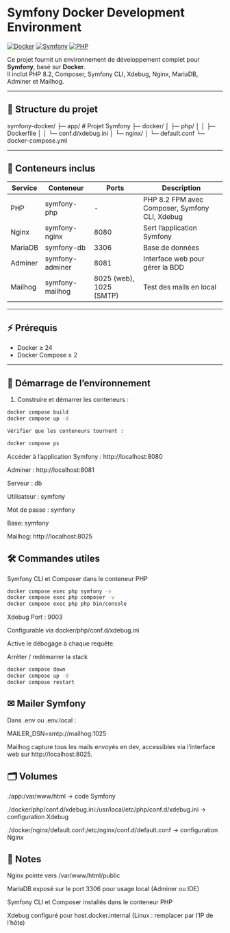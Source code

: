 # Symfony Docker Development Environment

[![Docker](https://img.shields.io/badge/Docker-24-blue?logo=docker)](https://www.docker.com/)
[![Symfony](https://img.shields.io/badge/Symfony-6-black?logo=symfony)](https://symfony.com/)
[![PHP](https://img.shields.io/badge/PHP-8.2-blue?logo=php)](https://www.php.net/)

Ce projet fournit un environnement de développement complet pour **Symfony**, basé sur **Docker**.  
Il inclut PHP 8.2, Composer, Symfony CLI, Xdebug, Nginx, MariaDB, Adminer et Mailhog.

---

## 📂 Structure du projet

symfony-docker/
├─ app/ # Projet Symfony
├─ docker/
│ ├─ php/
│ │ ├─ Dockerfile
│ │ └─ conf.d/xdebug.ini
│ └─ nginx/
│   └─ default.conf
└─ docker-compose.yml

---

## 🐳 Conteneurs inclus

| Service | Conteneur       | Ports                   | Description                                    |
|---------|-----------------|-------------------------|------------------------------------------------|
| PHP     | symfony-php     | -                       | PHP 8.2 FPM avec Composer, Symfony CLI, Xdebug |
| Nginx   | symfony-nginx   | 8080                    | Sert l’application Symfony                     |
| MariaDB | symfony-db      | 3306                    | Base de données                                |
| Adminer | symfony-adminer | 8081                    | Interface web pour gérer la BDD                |
| Mailhog | symfony-mailhog | 8025 (web), 1025 (SMTP) | Test des mails en local                        |

---

## ⚡ Prérequis

- Docker ≥ 24
- Docker Compose ≥ 2

---

## 🚀 Démarrage de l’environnement

1. Construire et démarrer les conteneurs :

```bash
docker compose build
docker compose up -d

Vérifier que les conteneurs tournent :

docker compose ps
```

Accéder à l’application Symfony : http://localhost:8080

Adminer : http://localhost:8081

Serveur : db

Utilisateur : symfony

Mot de passe : symfony

Base: symfony

Mailhog: http://localhost:8025

## 🛠 Commandes utiles

Symfony CLI et Composer dans le conteneur PHP

```bash
docker compose exec php symfony -v
docker compose exec php composer -v
docker compose exec php php bin/console
```

Xdebug Port : 9003

Configurable via docker/php/conf.d/xdebug.ini

Active le débogage à chaque requête.

Arrêter / redémarrer la stack

```bash
docker compose down
docker compose up -d
docker compose restart
```

## ✉ Mailer Symfony

Dans .env ou .env.local :


MAILER_DSN=smtp://mailhog:1025

Mailhog capture tous les mails envoyés en dev, accessibles via l’interface web sur http://localhost:8025.

## 🗂 Volumes

./app:/var/www/html → code Symfony

./docker/php/conf.d/xdebug.ini:/usr/local/etc/php/conf.d/xdebug.ini → configuration Xdebug

./docker/nginx/default.conf:/etc/nginx/conf.d/default.conf → configuration Nginx

## 🔧 Notes
Nginx pointe vers /var/www/html/public

MariaDB exposé sur le port 3306 pour usage local (Adminer ou IDE)

Symfony CLI et Composer installés dans le conteneur PHP

Xdebug configuré pour host.docker.internal (Linux : remplacer par l’IP de l’hôte)
